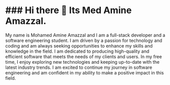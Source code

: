 <h1>### Hi there 👋 Its  Med Amine Amazzal.</h1>
<p style="color=red">
My name is Mohamed Amine Amazzal and I am a full-stack developer and a software engineering student. I am driven by a passion for technology and coding and am always seeking opportunities to enhance my skills and knowledge in the field. I am dedicated to producing high-quality and efficient software that meets the needs of my clients and users. In my free time, I enjoy exploring new technologies and keeping up-to-date with the latest industry trends. I am excited to continue my journey in software engineering and am confident in my ability to make a positive impact in this field.
</p>

